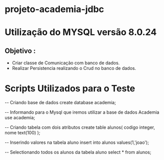 # projeto-academia-jdbc
# Utilização do MYSQL versão 8.0.24 

## Objetivo :
- Criar classe de Comunicação com banco de dados.
- Realizar Persistencia realizando o Crud no banco de dados.


# Scripts Utilizados para o Teste

-- Criando base de dados
create database academia;

-- Informando para o Mysql que iremos utilizar a  base de dados Academia
use academia;

-- Criando tabela com dois atributos
create table alunos(
codigo integer,
nome text(100)
);

-- Inserindo valores na tabela aluno
insert into alunos values(1,'joao');

-- Selectionando todos os alunos da tabela aluno
select * from alunos;
